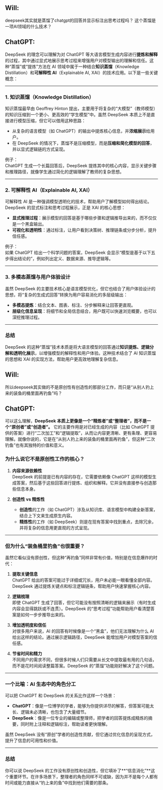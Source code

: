 ## Will:

 deepseek其实就是蒸馏了chatgpt的回答并显示标注出思考过程吗？ 这个蒸馏是一项AI领域的什么技术？

## ChatGPT:

 DeepSeek 的理念可以理解为对 ChatGPT 等大语言模型生成内容进行**提炼和解释**的过程，其中通过显式地展示思考过程来增强用户对模型输出的理解和信任。这种“蒸馏”或“提炼”方法在 AI 领域中属于一种结合**知识蒸馏**（Knowledge Distillation）和**可解释性 AI**（Explainable AI, XAI）的技术应用。以下是一些关键概念：

---

### 1. **知识蒸馏（Knowledge Distillation）**
知识蒸馏最早由 Geoffrey Hinton 提出，主要用于将复杂的“大模型”（教师模型）的知识压缩到一个更小、更高效的“学生模型”中。虽然 DeepSeek 本质上不是直接进行模型压缩，但它可以借用这种思路：  
- 从复杂的语言模型（如 ChatGPT）的输出中提炼核心信息，并**浓缩展示**给用户。
- 在 DeepSeek 的情况下，蒸馏不是压缩模型，而是**压缩和简化模型的回答**，并以显式逻辑链的方式呈现。

例子：  
ChatGPT 生成一个长篇回答后，DeepSeek 提炼其中的核心内容，显示关键步骤和推理路径，就像学生通过简化的逻辑理解了教师的复杂思想。

---

### 2. **可解释性 AI（Explainable AI, XAI）**
可解释性 AI 是一种强调模型透明化的技术，帮助用户了解模型如何得出结论。DeepSeek 的显式标注和思考过程展示，正是 XAI 的核心思想：  
- **显式推理过程**：展示模型的回答是基于哪些步骤和逻辑推导出来的，而不仅仅是一个黑盒输出。
- **可视化和透明性**：通过标注，让用户看到决策树、推理链条或分步分析，提升信任感。

例子：  
如果 ChatGPT 给出一个科学问题的答案，DeepSeek 会显示“模型是基于以下五步得出结论的”，例如列出定义、数据来源、推导逻辑等。

---

### 3. **多模态蒸馏与用户体验设计**
虽然 DeepSeek 的主要技术核心是语言模型优化，但它也结合了用户体验设计的思想，将“复杂的生成式回答”转换为用户容易消化的多层级输出：  
- **多模态提炼**：结合文本、图表、标注、分步解释来让回答更直观。
- **层级化信息呈现**：将细节和全局信息结合，用户既可以快速浏览概要，也可以深挖推理过程。

---

### 总结
DeepSeek 的这种“蒸馏”技术本质是将大语言模型的回答通过**知识提炼、逻辑分解和透明化展示**，以增强模型的解释性和用户体验。这种技术结合了 AI 知识蒸馏的思想和 XAI 的实现方法，帮助用户更高效地理解复杂信息。

## Will:

 所以deepseek其实做的不是原创性有创造性的那部分工作，而只是“从别人钓上来的装鱼的桶里面再钓鱼”吗？

## ChatGPT:

 可以这么理解，**DeepSeek 本质上更像是一个“精炼者”或“整理者”，而不是一个“原创者”或“创造者”。** 它的主要作用是对已经生成的内容（比如 ChatGPT 提供的答案）进行“二次加工”和“逻辑提取”，从而让内容更清晰、更有条理、更容易理解。就像你说的，它是在“从别人钓上来的装鱼的桶里面再钓鱼”，但这种“二次钓鱼”也有其独特的价值和意义。

### 为什么说它不是原创性工作的核心？
1. **内容来源依赖性**  
   DeepSeek 的前提是已有内容的存在，它需要依赖像 ChatGPT 这样的模型生成答案，然后基于这些回答进行提炼、组织和解释。它并没有直接参与创造那些信息本身。

2. **创造性 vs 精炼性**  
   - **创造性**的工作（如 ChatGPT）涉及从知识库、语言模型中构建全新答案，结合上下文来生成原生内容。  
   - **精炼性**的工作（如 DeepSeek）则是在现有答案中找到重点，去除冗余，并将复杂的信息用更直观的方式呈现。

---

### 但为什么“装鱼桶里钓鱼”也很重要？
虽然它看似没有原创性，但这种“再钓鱼”同样非常有价值，特别是在信息爆炸的时代：

1. **提取关键信息**  
   ChatGPT 给出的答案可能过于详细或冗长，用户未必能一眼看懂全部内容。DeepSeek 通过提炼关键点和标注逻辑链条，帮助用户快速掌握核心内容。

2. **逻辑梳理**  
   即使 ChatGPT 生成了回答，但它可能没有按照清晰的逻辑来展示（有时生成内容会显得跳跃或不连贯）。DeepSeek 的“思考过程”功能帮助用户看清楚答案是如何一步步推导出来的。

3. **增加透明度和信任**  
   对很多用户来说，AI 的回答有时候像是一个“黑盒”，他们无法理解为什么 AI 给出这样的结论。通过展示逻辑路径，DeepSeek 能增加用户对模型答案的信任感。

4. **节省时间和精力**  
   不同用户的需求不同，但很多时候人们只需要从长文中提取最有用的几句话，而不是花时间阅读整篇答案。DeepSeek 的“蒸馏”功能刚好解决了这个问题。

---

### 一个比喻：AI 生态中的角色分工
可以把 ChatGPT 和 DeepSeek 的关系比作这样一个场景：

- **ChatGPT**：像是一位博学的学者，能够为你提供详尽的解答，但答案可能太长、逻辑未必清晰，也包含了大量细节。  
- **DeepSeek**：像是一位专业的编辑或整理师，把学者的回答提炼成精炼的摘要，同时附上注释和逻辑标注，帮助读者更快理解。

虽然 DeepSeek 没有“原创”学者的创造性贡献，但它通过优化信息的呈现方式，提升了信息的可用性和价值。

---

### 总结
你可以说 DeepSeek 的工作没有原创性和创造性，但它填补了**“信息消化”**这个重要环节。在许多场景下，整理者的角色同样不可或缺，因为并不是每个人都有时间或能力直接从“钓上来的鱼”中找到他们需要的那条。

